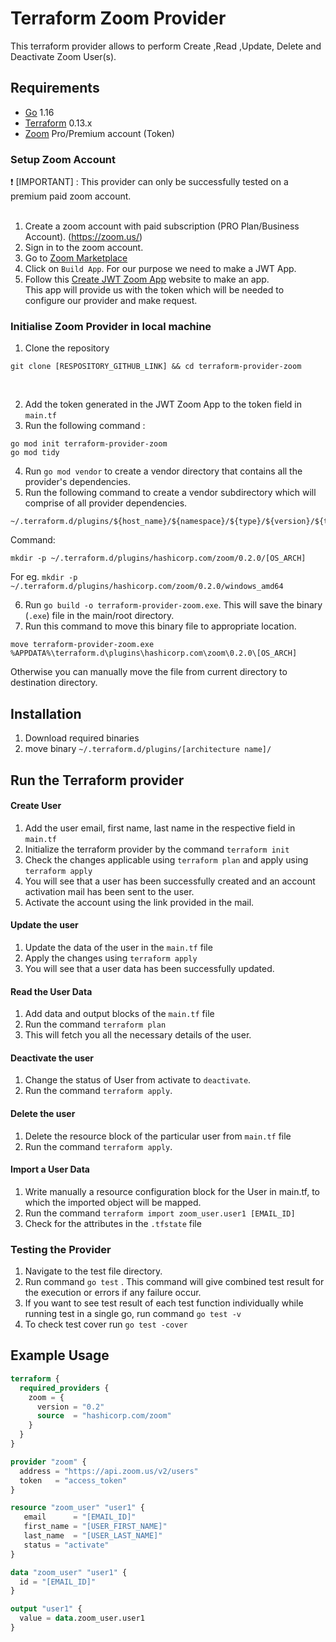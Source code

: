 # Terraform Zoom Provider

This terraform provider allows to perform Create ,Read ,Update, Delete and Deactivate Zoom User(s). 


## Requirements

* [Go](https://golang.org/doc/install) 1.16 <br>
* [Terraform](https://www.terraform.io/downloads.html) 0.13.x <br/>
* [Zoom](https://zoom.us/) Pro/Premium account (Token)


### Setup Zoom Account
 :heavy_exclamation_mark:  [IMPORTANT] : This provider can only be successfully tested on a premium paid zoom account. <br><br>

1. Create a zoom account with paid subscription (PRO Plan/Business Account). (https://zoom.us/)<br>
2. Sign in to the zoom account.<br>
3. Go to [Zoom Marketplace](https://marketplace.zoom.us/)<br>
4. Click on `Build App`. For our purpose we need to make a JWT App. <br>
5. Follow this [Create JWT Zoom App](https://marketplace.zoom.us/docs/guides/build/jwt-app) website to make an app. <br>
This app will provide us with the token which will be needed to configure our provider and make request. <br>


### Initialise Zoom Provider in local machine 
1. Clone the repository 
```
git clone [RESPOSITORY_GITHUB_LINK] && cd terraform-provider-zoom
``` 
<br>

2. Add the token generated in the JWT Zoom App to the token field in `main.tf` <br>
3. Run the following command :
 ```
go mod init terraform-provider-zoom
go mod tidy
```
4. Run `go mod vendor` to create a vendor directory that contains all the provider's dependencies. <br>
5. Run the following command to create a vendor subdirectory which will comprise of  all provider dependencies. <br>
```
~/.terraform.d/plugins/${host_name}/${namespace}/${type}/${version}/${target}
``` 
Command: 
```
mkdir -p ~/.terraform.d/plugins/hashicorp.com/zoom/0.2.0/[OS_ARCH]
```
For eg. `mkdir -p ~/.terraform.d/plugins/hashicorp.com/zoom/0.2.0/windows_amd64`<br>

6. Run `go build -o terraform-provider-zoom.exe`. This will save the binary (`.exe`) file in the main/root directory. <br>
7. Run this command to move this binary file to appropriate location.
 ```
 move terraform-provider-zoom.exe %APPDATA%\terraform.d\plugins\hashicorp.com\zoom\0.2.0\[OS_ARCH]
 ``` 
Otherwise you can manually move the file from current directory to destination directory.<br>


## Installation

1. Download required binaries <br>
2. move binary `~/.terraform.d/plugins/[architecture name]/`


## Run the Terraform provider

#### Create User
1. Add the user email, first name, last name in the respective field in `main.tf`
2. Initialize the terraform provider by the command `terraform init`
3. Check the changes applicable using `terraform plan` and apply using `terraform apply`
4. You will see that a user has been successfully created and an account activation mail has been sent to the user.
5. Activate the account using the link provided in the mail.

#### Update the user
1. Update the data of the user in the `main.tf` file
2. Apply the changes using `terraform apply`
3. You will see that a user data has been successfully updated.

#### Read the User Data
1. Add data and output blocks of the `main.tf` file
2. Run the command `terraform plan`
3. This will fetch you all the necessary details of the user.

#### Deactivate the user
1. Change the status of User from activate to `deactivate`.
2. Run the command `terraform apply`.

#### Delete the user
1. Delete the resource block of the particular user from `main.tf` file 
2. Run the command `terraform apply`.

#### Import a User Data
1. Write manually a resource configuration block for the User in main.tf, to which the imported object will be mapped.
2. Run the command `terraform import zoom_user.user1 [EMAIL_ID]`
3. Check for the attributes in the `.tfstate` file


### Testing the Provider
1. Navigate to the test file directory.
2. Run command `go test` . This command will give combined test result for the execution or errors if any failure occur.
3. If you want to see test result of each test function individually while running test in a single go, run command `go test -v`
4. To check test cover run `go test -cover`


## Example Usage
```terraform
terraform {
  required_providers {
    zoom = {
      version = "0.2"
      source  = "hashicorp.com/zoom"
    }
  }
}

provider "zoom" {
  address = "https://api.zoom.us/v2/users"
  token   = "access_token"
}

resource "zoom_user" "user1" {
   email      = "[EMAIL_ID]"
   first_name = "[USER_FIRST_NAME]"
   last_name  = "[USER_LAST_NAME]"
   status = "activate"
}

data "zoom_user" "user1" {
  id = "[EMAIL_ID]"
}

output "user1" {
  value = data.zoom_user.user1
}
```

